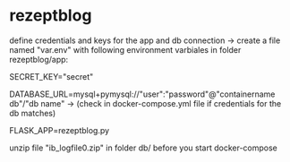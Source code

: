 # rezeptblog

define credentials and keys for the app and db connection -> create a file named "var.env" with following environment varbiales in folder rezeptblog/app:

 SECRET_KEY="secret"
 
 DATABASE_URL=mysql+pymysql://"user":"password"@"containername db"/"db name" -> (check in docker-compose.yml file if credentials for the db matches)
 
 FLASK_APP=rezeptblog.py
 
unzip file "ib_logfile0.zip" in folder db/ before you start docker-compose
